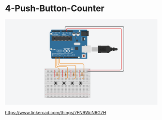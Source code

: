 # 4-Push-Button-Counter

![alt text](https://github.com/khairulfaisal97/4-Push-Button-Counter/blob/main/EXP_8/EXP%208.png?raw=true)

https://www.tinkercad.com/things/7FN9WcN6G7H
